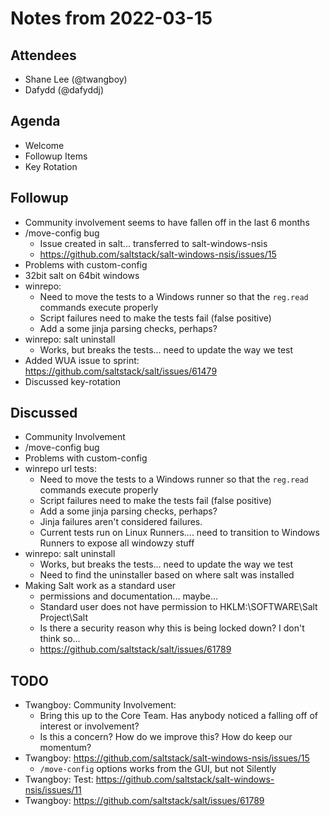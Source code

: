 # Notes from 2022-03-15

## Attendees
- Shane Lee (@twangboy)
- Dafydd (@dafyddj)

## Agenda
- Welcome
- Followup Items
- Key Rotation

## Followup
- Community involvement seems to have fallen off in the last 6 months
- /move-config bug
  - Issue created in salt... transferred to salt-windows-nsis
  - https://github.com/saltstack/salt-windows-nsis/issues/15
- Problems with custom-config
- 32bit salt on 64bit windows
- winrepo:
  - Need to move the tests to a Windows runner so that the `reg.read` commands execute properly
  - Script failures need to make the tests fail (false positive)
  - Add a some jinja parsing checks, perhaps?
- winrepo: salt uninstall
  - Works, but breaks the tests... need to update the way we test
- Added WUA issue to sprint: https://github.com/saltstack/salt/issues/61479
- Discussed key-rotation

## Discussed
- Community Involvement
- /move-config bug
- Problems with custom-config
- winrepo url tests:
  - Need to move the tests to a Windows runner so that the `reg.read` commands execute properly
  - Script failures need to make the tests fail (false positive)
  - Add a some jinja parsing checks, perhaps?
  - Jinja failures aren't considered failures.
  - Current tests run on Linux Runners.... need to transition to Windows Runners to expose all windowzy stuff
- winrepo: salt uninstall
  - Works, but breaks the tests... need to update the way we test
  - Need to find the uninstaller based on where salt was installed
- Making Salt work as a standard user
  - permissions and documentation... maybe...
  - Standard user does not have permission to HKLM:\SOFTWARE\Salt Project\Salt
  - Is there a security reason why this is being locked down? I don't think so...
  - https://github.com/saltstack/salt/issues/61789

## TODO
- Twangboy: Community Involvement:
  - Bring this up to the Core Team. Has anybody noticed a falling off of interest or involvement?
  - Is this a concern? How do we improve this? How do keep our momentum?
- Twangboy: https://github.com/saltstack/salt-windows-nsis/issues/15
  - `/move-config` options works from the GUI, but not Silently
- Twangboy: Test: https://github.com/saltstack/salt-windows-nsis/issues/11
- Twangboy: https://github.com/saltstack/salt/issues/61789
